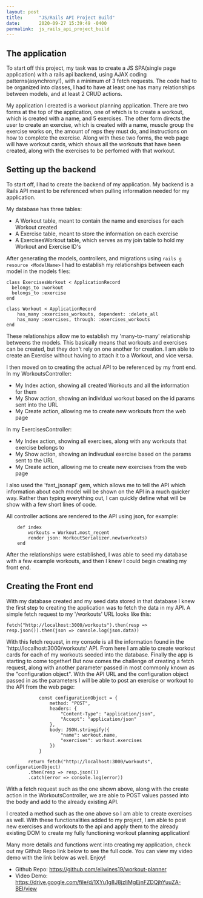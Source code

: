 ```yaml
---
layout: post
title:      "JS/Rails API Project Build"
date:       2020-09-27 15:39:49 -0400
permalink:  js_rails_api_project_build
---
```



## The application

To start off this project, my task was to create a JS SPA(single page application) with a rails api backend, using AJAX coding patterns(asynchrony!), with a minimum of 3 fetch requests. The code had to be organized into classes, I had to have at least one has many relationships between models, and at least 2 CRUD actions.

My application I created is a workout planning application. There are two forms at the top of the application, one of which is to create a workout, which is created with a name, and 5 exercises. The other form directs the user to create an exercise, which is created with a name, muscle group the exercise works on, the amount of reps they must do, and instructions on how to complete the exercise. Along with these two forms, the web page will have workout cards, which shows all the workouts that have been created, along with the exercises to be perfomed with that workout.

## Setting up the backend

To start off, I had to create the backend of my application. My backend is a Rails API meant to be referenced when pulling information needed for my application.

My database has three tables: 

* A Workout table, meant to contain the name and exercises for each Workout created
* A Exercise table, meant to store the information on each exercise
* A ExercisesWorkout table, which serves as my join table to hold my Workout and Exercise ID's

After generating the models, controllers, and migrations using `rails g resource <ModelName>` I had to establish my relationships between each model in the models files:

```
class ExercisesWorkout < ApplicationRecord
  belongs_to :workout
  belongs_to :exercise
end
```

```
class Workout < ApplicationRecord
    has_many :exercises_workouts, dependent: :delete_all
    has_many :exercises, through: :exercises_workouts
end
```

These relationships allow me to establish my 'many-to-many' relationship betweens the models. This basically means that workouts and exercises can be created, but they don't rely on one another for creation. I am able to create an Exercise without having to attach it to a Workout, and vice versa.

I then moved on to creating the actual API to be referenced by my front end.
In my WorkoutsController:
* My Index action, showing all created Workouts and all the information for them
* My Show action, showing an individual workout based on the id params sent into the URL
* My Create action, allowing me to create new workouts from the web page

In my ExercisesController:
* My Index action, showing all exercises, along with any workouts that exercise belongs to
* My Show action, showing an indivudual exercise based on the params sent to the URL
* My Create action, allowing me to create new exercises from the web page

I also used the 'fast_jsonapi' gem, which allows me to tell the API which information about each model will be shown on the API in a much quicker way. Rather than typing everything out, I can quickly define what will be show with a few short lines of code.

All controller actions are rendered to the API using json, for example:
```
    def index 
        workouts = Workout.most_recent
        render json: WorkoutSerializer.new(workouts)
    end
```

After the relationships were established, I was able to seed my database with a few example workouts, and then I knew I could begin creating my front end.

## Creating the Front end

With my database created and my seed data stored in that database I knew the first step to creating the application was to fetch the data in my API. A simple fetch request to my '/workouts' URL looks like this:

`fetch("http://localhost:3000/workouts").then(resp => resp.json()).then(json => console.log(json.data))`

With this fetch request, in my console is all the information found in the 'http://localhost:3000/workouts' API. From here I am able to create workout cards for each of my workouts seeded into the database. Finally the app is starting to come together! But now comes the challenge of creating a fetch request, along with another parameter passed in most commonly known as the "configuration object". With the API URL and the configuration object passed in as the parameters I will be able to post an exercise or workout to the API from the web page:

``` 
            const configurationObject = {
                method: "POST",
                headers: {
                    "Content-Type": "application/json",
                    "Accept": "application/json"
                },
                body: JSON.stringify({
                    "name": workout.name,
                    "exercises": workout.exercises
                })
            }
						
        return fetch("http://localhost:3000/workouts", configurationObject)
        .then(resp => resp.json())
        .catch(error => console.log(error))
```

With a fetch request such as the one shown above, along with the create action in the WorkoutsController, we are able to POST values passed into the body and add to the already existing API.

I created a method such as the one above so I am able to create exercises as well. With these functionalities added to my project, I am able to post new exercises and workouts to the api and apply them to the already existing DOM to create my fully functioning workout planning application!

Many more details and functions went into creating my application, check out my Github Repo link below to see the full code. You can view my video demo with the link below as well. Enjoy!

* Github Repo: https://github.com/eliwines19/workout-planner
* Video Demo: https://drive.google.com/file/d/1XYu1g8J8jzIiMgEjnFZDQjhYuuZA-BEI/view

